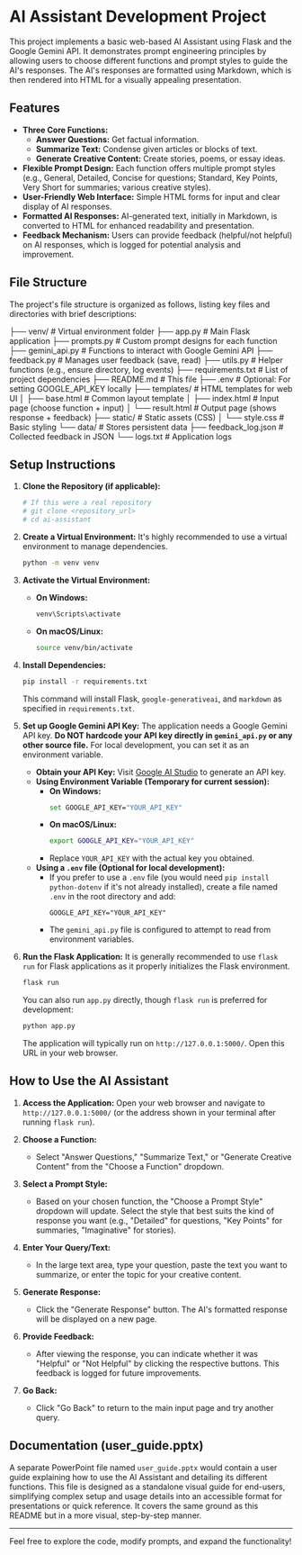 # AI Assistant Development Project

This project implements a basic web-based AI Assistant using Flask and the Google Gemini API. It demonstrates prompt engineering principles by allowing users to choose different functions and prompt styles to guide the AI's responses. The AI's responses are formatted using Markdown, which is then rendered into HTML for a visually appealing presentation.

## Features

- **Three Core Functions:**
  - **Answer Questions:** Get factual information.
  - **Summarize Text:** Condense given articles or blocks of text.
  - **Generate Creative Content:** Create stories, poems, or essay ideas.
- **Flexible Prompt Design:** Each function offers multiple prompt styles (e.g., General, Detailed, Concise for questions; Standard, Key Points, Very Short for summaries; various creative styles).
- **User-Friendly Web Interface:** Simple HTML forms for input and clear display of AI responses.
- **Formatted AI Responses:** AI-generated text, initially in Markdown, is converted to HTML for enhanced readability and presentation.
- **Feedback Mechanism:** Users can provide feedback (helpful/not helpful) on AI responses, which is logged for potential analysis and improvement.

## File Structure

The project's file structure is organized as follows, listing key files and directories with brief descriptions:

├── venv/ # Virtual environment folder
├── app.py # Main Flask application
├── prompts.py # Custom prompt designs for each function
├── gemini_api.py # Functions to interact with Google Gemini API
├── feedback.py # Manages user feedback (save, read)
├── utils.py # Helper functions (e.g., ensure directory, log events)
├── requirements.txt # List of project dependencies
├── README.md # This file
├── .env # Optional: For setting GOOGLE_API_KEY locally
├── templates/ # HTML templates for web UI
│ ├── base.html # Common layout template
│ ├── index.html # Input page (choose function + input)
│ └── result.html # Output page (shows response + feedback)
├── static/ # Static assets (CSS)
│ └── style.css # Basic styling
└── data/ # Stores persistent data
├── feedback_log.json # Collected feedback in JSON
└── logs.txt # Application logs

## Setup Instructions

1.  **Clone the Repository (if applicable):**

    ```bash
    # If this were a real repository
    # git clone <repository_url>
    # cd ai-assistant
    ```

2.  **Create a Virtual Environment:**
    It's highly recommended to use a virtual environment to manage dependencies.

    ```bash
    python -m venv venv
    ```

3.  **Activate the Virtual Environment:**

    - **On Windows:**
      ```bash
      venv\Scripts\activate
      ```
    - **On macOS/Linux:**
      ```bash
      source venv/bin/activate
      ```

4.  **Install Dependencies:**

    ```bash
    pip install -r requirements.txt
    ```

    This command will install Flask, `google-generativeai`, and `markdown` as specified in `requirements.txt`.

5.  **Set up Google Gemini API Key:**
    The application needs a Google Gemini API key. **Do NOT hardcode your API key directly in `gemini_api.py` or any other source file.** For local development, you can set it as an environment variable.

    - **Obtain your API Key:** Visit [Google AI Studio](https://aistudio.google.com/app/apikey) to generate an API key.
    - **Using Environment Variable (Temporary for current session):**
      - **On Windows:**
        ```bash
        set GOOGLE_API_KEY="YOUR_API_KEY"
        ```
      - **On macOS/Linux:**
        ```bash
        export GOOGLE_API_KEY="YOUR_API_KEY"
        ```
      - Replace `YOUR_API_KEY` with the actual key you obtained.
    - **Using a `.env` file (Optional for local development):**
      - If you prefer to use a `.env` file (you would need `pip install python-dotenv` if it's not already installed), create a file named `.env` in the root directory and add:
        ```
        GOOGLE_API_KEY="YOUR_API_KEY"
        ```
      - The `gemini_api.py` file is configured to attempt to read from environment variables.

6.  **Run the Flask Application:**
    It is generally recommended to use `flask run` for Flask applications as it properly initializes the Flask environment.

    ```bash
    flask run
    ```

    You can also run `app.py` directly, though `flask run` is preferred for development:

    ```bash
    python app.py
    ```

    The application will typically run on `http://127.0.0.1:5000/`. Open this URL in your web browser.

## How to Use the AI Assistant

1.  **Access the Application:** Open your web browser and navigate to `http://127.0.0.1:5000/` (or the address shown in your terminal after running `flask run`).

2.  **Choose a Function:**

    - Select "Answer Questions," "Summarize Text," or "Generate Creative Content" from the "Choose a Function" dropdown.

3.  **Select a Prompt Style:**

    - Based on your chosen function, the "Choose a Prompt Style" dropdown will update. Select the style that best suits the kind of response you want (e.g., "Detailed" for questions, "Key Points" for summaries, "Imaginative" for stories).

4.  **Enter Your Query/Text:**

    - In the large text area, type your question, paste the text you want to summarize, or enter the topic for your creative content.

5.  **Generate Response:**

    - Click the "Generate Response" button. The AI's formatted response will be displayed on a new page.

6.  **Provide Feedback:**

    - After viewing the response, you can indicate whether it was "Helpful" or "Not Helpful" by clicking the respective buttons. This feedback is logged for future improvements.

7.  **Go Back:**
    - Click "Go Back" to return to the main input page and try another query.

## Documentation (user_guide.pptx)

A separate PowerPoint file named `user_guide.pptx` would contain a user guide explaining how to use the AI Assistant and detailing its different functions. This file is designed as a standalone visual guide for end-users, simplifying complex setup and usage details into an accessible format for presentations or quick reference. It covers the same ground as this README but in a more visual, step-by-step manner.

---

Feel free to explore the code, modify prompts, and expand the functionality!
